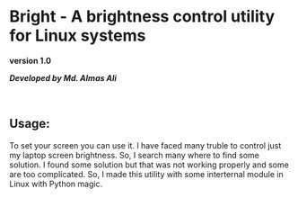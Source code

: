 # Bright - A brightness control utility for Linux systems

**version 1.0**

***Developed by Md. Almas Ali***

<br>

## Usage:

To set your screen you can use it. I have faced many truble to control just my laptop screen brightness. So, I search many where to find some solution. I found some solution but that was not working properly and some are too complicated. So, I made this utility with some interternal module in Linux with Python magic.
